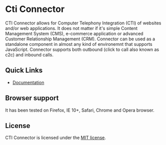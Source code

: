 # Cti Connector

CTI Connector allows for Computer Telephony Integration (CTI) of websites and/or web applications. It does not matter if it's simple Content Management System (CMS), e-commerce application or advanced Customer Relationship Management (CRM). Connector can be used as a standalone component in almost any kind of environemnt that supports JavaScript. Connector supports both outbound (click to call also known as c2c) and inbound calls.

## Quick Links
* [Documentation](http://voipstudio.com/en/manual/Admin_Integrations-CTI-Connector)

## Browser support

It has been tested on Firefox, IE 10+, Safari, Chrome and Opera browser.


## License

CTI Connector is licensed under the [MIT license](https://github.com/level7systems/cti-connector/raw/master/LICENSE.txt).

